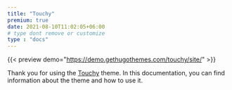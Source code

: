 ```yaml
---
title: "Touchy"
premium: true
date: 2021-08-10T11:02:05+06:00
# type dont remove or customize
type : "docs"
---
```


{{< preview demo="https://demo.gethugothemes.com/touchy/site/" >}}

Thank you for using the [Touchy](https://gethugothemes.com/themes/touchy/) theme. In this documentation, you can find information about the theme and how to use it.